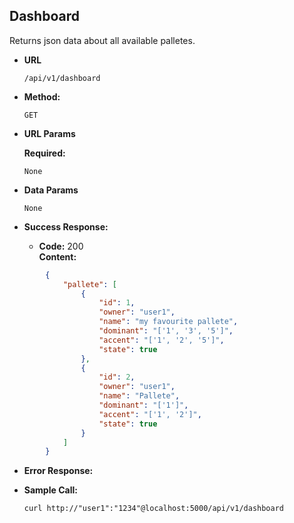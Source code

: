 **Dashboard**
----
  Returns json data about all available palletes.

* **URL**

  `/api/v1/dashboard`

* **Method:**

  `GET`
  
*  **URL Params**

   **Required:**
 
   `None`

* **Data Params**

  `None`

* **Success Response:**

  * **Code:** 200 <br />
    **Content:** 
``` json
        {
            "pallete": [
                {
                    "id": 1,
                    "owner": "user1",
                    "name": "my favourite pallete",
                    "dominant": "['1', '3', '5']",
                    "accent": "['1', '2', '5']",
                    "state": true
                },
                {
                    "id": 2,
                    "owner": "user1",
                    "name": "Pallete",
                    "dominant": "['1']",
                    "accent": "['1', '2']",
                    "state": true
                }
            ]
        }
```
 
* **Error Response:**


* **Sample Call:**

    ```
    curl http://"user1":"1234"@localhost:5000/api/v1/dashboard
    ```